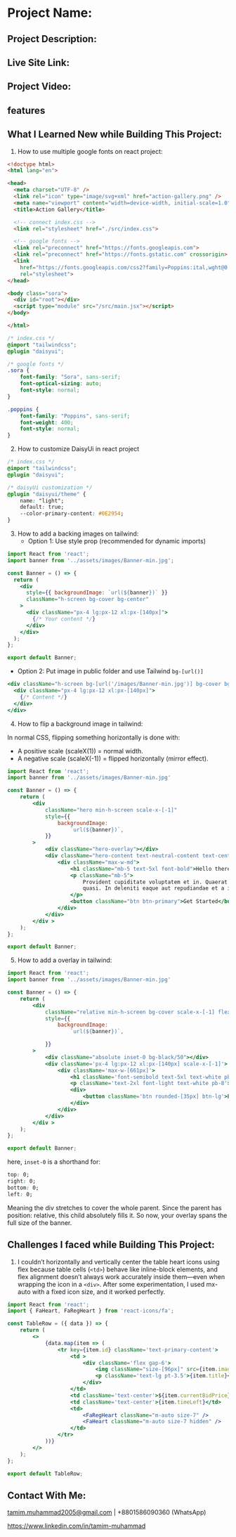 # Project Name:

## Project Description:  

## Live Site Link:

## Project Video:

## features

## What I Learned New while Building This Project:
1. How to use multiple google fonts on react project: 

```html
<!doctype html>
<html lang="en">

<head>
  <meta charset="UTF-8" />
  <link rel="icon" type="image/svg+xml" href="action-gallery.png" />
  <meta name="viewport" content="width=device-width, initial-scale=1.0" />
  <title>Action Gallery</title>

  <!-- connect index.css -->
  <link rel="stylesheet" href="./src/index.css">

  <!-- google fonts -->
  <link rel="preconnect" href="https://fonts.googleapis.com">
  <link rel="preconnect" href="https://fonts.gstatic.com" crossorigin>
  <link
    href="https://fonts.googleapis.com/css2?family=Poppins:ital,wght@0,100;0,200;0,300;0,400;0,500;0,600;0,700;0,800;0,900;1,100;1,200;1,300;1,400;1,500;1,600;1,700;1,800;1,900&family=Sora:wght@100..800&display=swap"
    rel="stylesheet">
</head>

<body class="sora">
  <div id="root"></div>
  <script type="module" src="/src/main.jsx"></script>
</body>

</html>
```

```css
/* index.css */
@import "tailwindcss";
@plugin "daisyui";

/* google fonts */
.sora {
    font-family: "Sora", sans-serif;
    font-optical-sizing: auto;
    font-style: normal;
}

.poppins {
    font-family: "Poppins", sans-serif;
    font-weight: 400;
    font-style: normal;
}
```

2. How to customize DaisyUi in react project

```css
/* index.css */
@import "tailwindcss";
@plugin "daisyui";

/* daisyUi customization */
@plugin "daisyui/theme" {
    name: "light";
    default: true;
    --color-primary-content: #0E2954;
}
```
3. How to add a backing images on tailwind: 
   - Option 1: Use style prop (recommended for dynamic imports)

```jsx
import React from 'react';
import banner from '../assets/images/Banner-min.jpg';

const Banner = () => {
  return (
    <div
      style={{ backgroundImage: `url(${banner})` }}
      className="h-screen bg-cover bg-center"
    >
      <div className="px-4 lg:px-12 xl:px-[140px]">
        {/* Your content */}
      </div>
    </div>
  );
};

export default Banner;
```

   - Option 2: Put image in public folder and use Tailwind `bg-[url()]`

```jsx
<div className="h-screen bg-[url('/images/Banner-min.jpg')] bg-cover bg-center">
  <div className="px-4 lg:px-12 xl:px-[140px]">
    {/* Content */}
  </div>
</div>
```
4. How to flip a background image in tailwind: 

In normal CSS, flipping something horizontally is done with:
- A positive scale (scaleX(1)) = normal width.
- A negative scale (scaleX(-1)) = flipped horizontally (mirror effect).

```jsx
import React from 'react';
import banner from '../assets/images/Banner-min.jpg'

const Banner = () => {
    return (
        <div
            className="hero min-h-screen scale-x-[-1]"
            style={{
                backgroundImage:
                    `url(${banner})`,
            }}
        >
            <div className="hero-overlay"></div>
            <div className="hero-content text-neutral-content text-center scale-x-[-1]">
                <div className="max-w-md">
                    <h1 className="mb-5 text-5xl font-bold">Hello there</h1>
                    <p className="mb-5">
                        Provident cupiditate voluptatem et in. Quaerat fugiat ut assumenda excepturi exercitationem
                        quasi. In deleniti eaque aut repudiandae et a id nisi.
                    </p>
                    <button className="btn btn-primary">Get Started</button>
                </div>
            </div>
        </div >
    );
};

export default Banner;
```

5. How to add a overlay in tailwind:

```jsx
import React from 'react';
import banner from '../assets/images/Banner-min.jpg'

const Banner = () => {
    return (
        <div
            className="relative min-h-screen bg-cover scale-x-[-1] flex flex-col justify-center"
            style={{
                backgroundImage:
                    `url(${banner})`,

            }}
        >
            <div className="absolute inset-0 bg-black/50"></div>
            <div className='px-4 lg:px-12 xl:px-[140px] scale-x-[-1]'>
                <div className='max-w-[661px]'>
                    <h1 className='font-semibold text-5xl text-white pb-5'>Bid on Unique Items from Around the World</h1>
                    <p className='text-2xl font-light text-white pb-8'>Discover rare collectibles, luxury goods, and vintage treasures in our curated auctions</p>
                    <div>
                        <button className='btn rounded-[35px] btn-lg'>Explore Auction</button>
                    </div>
                </div>
            </div>
        </div >
    );
};

export default Banner;
```

here, `inset-0` is a shorthand for: 

```css
top: 0;
right: 0;
bottom: 0;
left: 0;
```
Meaning the div stretches to cover the whole parent. Since the parent has position: relative, this child absolutely fills it. So now, your overlay spans the full size of the banner.


## Challenges I faced while Building This Project:

1. I couldn’t horizontally and vertically center the table heart icons using flex because table cells (`<td>`) behave like inline-block elements, and flex alignment doesn’t always work accurately inside them—even when wrapping the icon in a `<div>`. After some experimentation, I used mx-auto with a fixed icon size, and it worked perfectly.

```jsx
import React from 'react';
import { FaHeart, FaRegHeart } from 'react-icons/fa';

const TableRow = ({ data }) => {
    return (
        <>
            {data.map(item => (
                <tr key={item.id} className='text-primary-content'>
                    <td >
                        <div className='flex gap-6'>
                            <img className="size-[96px]" src={item.image} alt="" />
                            <p className='text-lg pt-3.5'>{item.title}</p>
                        </div>
                    </td>
                    <td className='text-center'>${item.currentBidPrice}</td>
                    <td className='text-center'>{item.timeLeft}</td>
                    <td>
                        <FaRegHeart className="m-auto size-7" />
                        <FaHeart className="m-auto size-7 hidden" />
                    </td>
                </tr>
            ))}
        </>
    );
};

export default TableRow;
```

## Contact With Me: 

tamim.muhammad2005@gmail.com | +8801586090360 (WhatsApp)  

https://www.linkedin.com/in/tamim-muhammad
